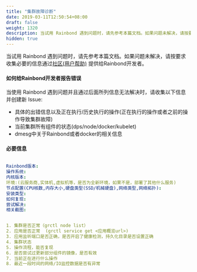 ```yaml
---
title: "集群故障诊断"
date: 2019-03-11T12:50:54+08:00
draft: false
weight: 1320
description: 当试用 Rainbond 遇到问题时，请先参考本篇文档。如果问题未解决，请按要求收集必要的信息通过社区反馈给Rainbond开发者。
hidden: true
---
```


当试用 Rainbond 遇到问题时，请先参考本篇文档。如果问题未解决，请按要求收集必要的信息通过[社区(用户帮助)](https://t.goodrain.com/) 提供给Rainbond开发者。

#### 如何给Rainbond开发者报告错误

当使用 Rainbond 遇到问题并且通过后面所列信息无法解决时，请收集以下信息并创建新 Issue:

- 具体的出错信息以及正在执行/历史执行的操作(正在执行的操作或者之前的操作导致集群故障)
- 当前集群所有组件的状态(dps/node/docker/kubelet)
- dmesg中关于Rainbond或者docker的相关信息

#### 必要信息

```yaml

Rainbond版本:
操作系统:
内核版本:
环境:(云服务商,实体机,虚拟机等，是否为全新环境，如果不是，部署了其他什么服务)
节点配置(CPU核数,内存大小,硬盘类型(SSD/机械硬盘),网络类型,网络拓扑):
安装类型:
如何复现:
尝试解决: 
相关截图:


1. 集群是否正常（grctl node list）
2. 应用是否正常  (grctl service get <应用概览url>)
3. 应用监听端口是否正确，是否开启了健康检测，持久化目录是否设置正确
4. 集群状态
5. 操作流程，能否复现
6. 是否尝试过更新部分组件的镜像，是否有效
7. 当前正在进行什么操作
8. 最近一段时间的网络/IO监控数据是否有异常

```